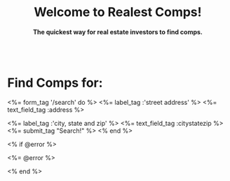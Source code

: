 

<header class="main-header">
  <div class="title">
    <h1 class="header-h1">Welcome to Realest Comps!</h1>
    <h4 class="header-h4">The quickest way for real estate investors to find comps.</h4>
    <br>

  </div>
</header>

<h1>Find Comps for:</h1>
<%= form_tag '/search' do %>
  <%= label_tag :'street address' %>
  <%= text_field_tag :address %>

  <%= label_tag :'city, state and zip' %>
  <%= text_field_tag :citystatezip %>
  <%= submit_tag "Search!" %>
<% end %>

<div>
  <% if @error %>
    <p><%= @error %></p>
  <% end %>
</div>

